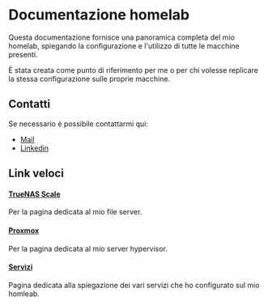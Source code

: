 # Documentazione homelab

Questa documentazione fornisce una panoramica completa del mio homelab, spiegando la configurazione e l'utilizzo di tutte le macchine presenti.

È stata creata come punto di riferimento per me o per chi volesse replicare la stessa configurazione sulle proprie macchine.

## Contatti

Se necessario è possibile contattarmi qui:

- [Mail](mailto:alessio.cucinotta@ale.ac)
- [Linkedin](https://www.linkedin.com/in/alessio-cucinotta-cms)

## Link veloci

#### [TrueNAS Scale](truenas/nas-intro.md)

Per la pagina dedicata al mio file server.

#### [Proxmox](proxmox/prox-intro.md)

Per la pagina dedicata al mio server hypervisor.

#### [Servizi](services/nextcloud.md)

Pagina dedicata alla spiegazione dei vari servizi che ho configurato sul mio homleab.